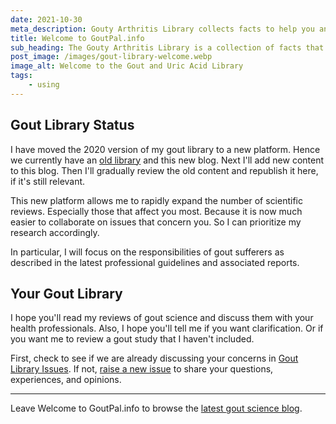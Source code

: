 ```yaml
---
date: 2021-10-30
meta_description: Gouty Arthritis Library collects facts to help you and your doctors. See how gout and uric facts apply to you.
title: Welcome to GoutPal.info
sub_heading: The Gouty Arthritis Library is a collection of facts that support GoutPal articles. The information curated from medical journals help you and your health professionals. Because you can see how research applies to your specific circumstances.
post_image: /images/gout-library-welcome.webp
image_alt: Welcome to the Gout and Uric Acid Library
tags:
    - using
---
```


## Gout Library Status

I have moved the 2020 version of my gout library to a new platform. Hence we currently have an <a href="/goutpal-info-wp-2020">old library</a> and this new blog. Next I'll add new content to this blog. Then I'll gradually review the old content and republish it here, if it's still relevant.

This new platform allows me to rapidly expand the number of scientific reviews. Especially those that affect you most. Because it is now much easier to collaborate on issues that concern you. So I can prioritize my research accordingly.

In particular, I will focus on the responsibilities of gout sufferers as described in the latest professional guidelines and associated reports.

## Your Gout Library

I hope you'll read my reviews of gout science and discuss them with your health professionals. Also, I hope you'll tell me if you want clarification. Or if you want me to review a gout study that I haven't included.

First, check to see if we are already discussing your concerns in <a href="https://github.com/kct2020/goutpal-info-11ty/issues">Gout Library Issues</a>. If not, <a href="https://github.com/kct2020/goutpal-info-11ty/issues/new/choose">raise a new issue</a> to share your questions, experiences, and opinions.

***

Leave Welcome to GoutPal.info to browse the <a href="/blog">latest gout science blog</a>.